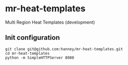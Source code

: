 mr-heat-templates
=================

Multi Region Heat Templates (development)

Init configuration
------------------

    git clone git@github.com:hanney/mr-heat-templates.git
    cd mr-heat-templates
    python -m SimpleHTTPServer 8080

